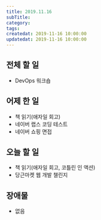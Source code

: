 ```yaml
---
title: 2019.11.16
subTitle: 
category: 
tags: 
createdat: 2019-11-16 10:00:00
updatedat: 2019-11-16 10:00:00
---
```


## 전체 할 일

* DevOps 워크숍

## 어제 한 일

* 책 읽기(애자일 회고)
* 네이버 랩스 코딩 테스트
* 네이버 쇼핑 면접

## 오늘 할 일

* 책 읽기(애자일 회고, 코틀린 인 액션)
* 당근마켓 웹 개발 챌린지

## 장애물

* 없음